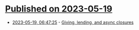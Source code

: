 # [Published on 2023-05-19](index.md)

* [2023-05-19, 06:47:25](https://lobste.rs/s/zfz8xr/giving_lending_async_closures) - [Giving, lending, and async closures](https://smallcultfollowing.com/babysteps/blog/2023/05/09/giving-lending-and-async-closures/)
